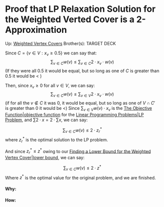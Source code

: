 # Proof that LP Relaxation Solution for the Weighted Verted Cover is a 2-Approximation

Up: [Weighted Vertex Covers](weighted_vertex_covers)
Brother(s):
TARGET DECK

Since $C = \{v \in V: x_v \ge 0.5\}$ we can say that:
$$ \sum_{v \in C} w(v) \le \sum_{v \in C} 2 \cdot x_v \cdot w(v) $$
(If they were all 0.5 it would be equal, but so long as one of $C$ is greater than 0.5 it would be $\lt$ )

Then, since $x_v \ge 0$ for all $v \in V$, we can say:
$$  \sum_{v \in C} w(v) \le \sum_{v \in V} 2 \cdot x_v \cdot w(v) $$
(if for all the $v \notin C$ it was 0, it would be equal, but so long as one of $V \cap C'$ is greater than 0 it would be $\lt$)
Since $\sum_{v \in V} w(v) \cdot x_v$ is the [The Objective Function|objective function](the_objective_function|objective_function) for the [Linear Programming Problems|LP Problem](linear_programming_problems|lp_problem), and $\sum 2 \cdot x = 2 \cdot \sum x$, we can say:

$$ \sum_{v \in C} w(v) \le 2 \cdot z_r^* $$
where $z_r^*$ is the optimal solution to the LP problem.

And since $z_r^* \le z^*$ owing to our [Finding a Lower Bound for the Weighted Vertex Cover|lower bound](finding_a_lower_bound_for_the_weighted_vertex_cover|lower_bound), we can say:

$$ \sum_{v \in C} w(v) \le 2 \cdot z^* $$
Where $z^*$ is the optimal value for the original problem, and we are finished.





























#### Why:
#### How:










